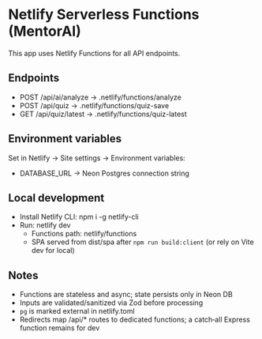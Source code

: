 # Netlify Serverless Functions (MentorAI)

This app uses Netlify Functions for all API endpoints.

## Endpoints

- POST /api/ai/analyze → .netlify/functions/analyze
- POST /api/quiz → .netlify/functions/quiz-save
- GET /api/quiz/latest → .netlify/functions/quiz-latest

## Environment variables

Set in Netlify → Site settings → Environment variables:

- DATABASE_URL → Neon Postgres connection string

## Local development

- Install Netlify CLI: npm i -g netlify-cli
- Run: netlify dev
  - Functions path: netlify/functions
  - SPA served from dist/spa after `npm run build:client` (or rely on Vite dev for local)

## Notes

- Functions are stateless and async; state persists only in Neon DB
- Inputs are validated/sanitized via Zod before processing
- `pg` is marked external in netlify.toml
- Redirects map /api/\* routes to dedicated functions; a catch‑all Express function remains for dev
